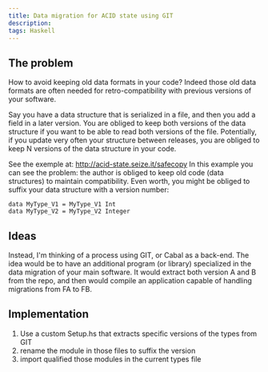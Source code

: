 ```yaml
---
title: Data migration for ACID state using GIT 
description: 
tags: Haskell 
---
```


The problem
-----------

How to avoid keeping old data formats in your code?
Indeed those old data formats are often needed for retro-compatibility with previous versions of your software.

Say you have a data structure that is serialized in a file, and then you add a field in a later version.
You are obliged to keep both versions of the data structure if you want to be able to read both versions of the file.
Potentially, if you update very often your structure between releases, you are obliged to keep N versions of the data structure in your code.

See the exemple at: http://acid-state.seize.it/safecopy
In this example you can see the problem: the author is obliged to keep old code (data structures) to maintain compatibility. Even worth, you might be obliged to suffix your data structure with a version number:

    data MyType_V1 = MyType_V1 Int
    data MyType_V2 = MyType_V2 Integer

Ideas
-----

Instead, I'm thinking of a process using GIT, or Cabal as a back-end.
The idea would be to have an additional program (or library) specialized in the data migration of your main software.
It would extract both version A and B from the repo, and then would compile an application capable of handling migrations from FA to FB.

Implementation
--------------

1. Use a custom Setup.hs that extracts specific versions of the types from GIT
2. rename the module in those files to suffix the version
3. import qualified those modules in the current types file



